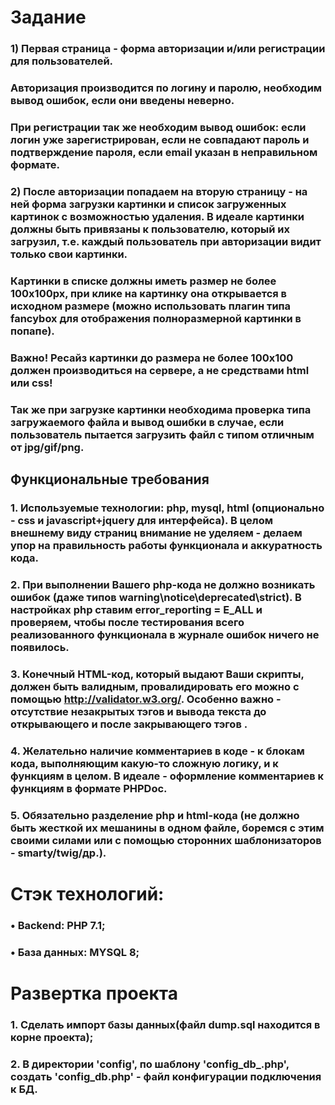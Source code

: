 # Задание

### 1) Первая страница - форма авторизации и/или регистрации для пользователей.
### Авторизация производится по логину и паролю, необходим вывод ошибок, если они введены неверно.
### При регистрации так же необходим вывод ошибок: если логин уже зарегистрирован, если не совпадают пароль и подтверждение пароля, если email указан в неправильном формате.
### 2) После авторизации попадаем на вторую страницу - на ней форма загрузки картинки и список загруженных картинок с возможностью удаления. В идеале картинки должны быть привязаны к пользователю, который их загрузил, т.е. каждый пользователь при авторизации видит только свои картинки.
### Картинки в списке должны иметь размер не более 100x100px, при клике на картинку она открывается в исходном размере (можно использовать плагин типа fancybox для отображения полноразмерной картинки в попапе).
### Важно! Ресайз картинки до размера не более 100x100 должен производиться на сервере, а не средствами html или css!
### Так же при загрузке картинки необходима проверка типа загружаемого файла и вывод ошибки в случае, если пользователь пытается загрузить файл с типом отличным от jpg/gif/png.


## Функциональные требования

### 1. Используемые технологии: php, mysql, html (опционально - css и javascript+jquery для интерфейса). В целом внешнему виду страниц внимание не уделяем - делаем упор на правильность работы функционала и аккуратность кода.
### 2. При выполнении Вашего php-кода не должно возникать ошибок (даже типов warning\notice\deprecated\strict). В настройках php ставим error_reporting = E_ALL и проверяем, чтобы после тестирования всего реализованного функционала в журнале ошибок ничего не появилось.
### 3. Конечный HTML-код, который выдают Ваши скрипты, должен быть валидным, провалидировать его можно с помощью http://validator.w3.org/. Особенно важно - отсутствие незакрытых тэгов и вывода текста до открывающего и после закрывающего тэгов <html>.
### 4. Желательно наличие комментариев в коде - к блокам кода, выполняющим какую-то сложную логику, и к функциям в целом. В идеале - оформление комментариев к функциям в формате PHPDoc.
### 5. Обязательно разделение php и html-кода (не должно быть жесткой их мешанины в одном файле, боремся с этим своими силами или с помощью сторонних шаблонизаторов - smarty/twig/др.).


# Стэк технологий:

### •	Backend: PHP 7.1;
### •	База данных: MYSQL 8;

# Развертка проекта

### 1. Сделать импорт базы данных(файл dump.sql находится в корне проекта);
### 2. В директории 'config', по шаблону 'config_db_.php', создать 'config_db.php' - файл конфигурации подключения к БД.


